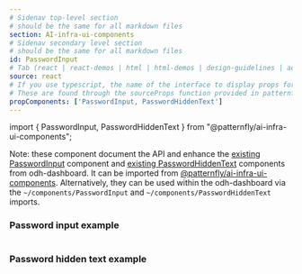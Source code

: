 ```yaml
---
# Sidenav top-level section
# should be the same for all markdown files
section: AI-infra-ui-components
# Sidenav secondary level section
# should be the same for all markdown files
id: PasswordInput
# Tab (react | react-demos | html | html-demos | design-guidelines | accessibility)
source: react
# If you use typescript, the name of the interface to display props for
# These are found through the sourceProps function provided in patternfly-docs.source.js
propComponents: ['PasswordInput, PasswordHiddenText']
---
```


import { PasswordInput, PasswordHiddenText } from "@patternfly/ai-infra-ui-components";

Note: these component document the API and enhance the [existing PasswordInput](https://github.com/opendatahub-io/odh-dashboard/blob/main/frontend/src/components/PasswordInput.tsx) component and [existing PasswordHiddenText](https://github.com/opendatahub-io/odh-dashboard/blob/main/frontend/src/components/PasswordHiddenText.tsx) components from odh-dashboard. It can be imported from [@patternfly/ai-infra-ui-components](https://www.npmjs.com/package/@patternfly/AI-infra-ui-components). Alternatively, they can be used within the odh-dashboard via the `~/components/PasswordInput` and `~/components/PasswordHiddenText` imports.

### Password input example

```js file="./PasswordInputExample.tsx"

```

### Password hidden text example

```js file="./PasswordHiddenTextExample.tsx"

```

